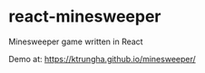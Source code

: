# react-minesweeper

Minesweeper game written in React

Demo at:
https://ktrungha.github.io/minesweeper/
